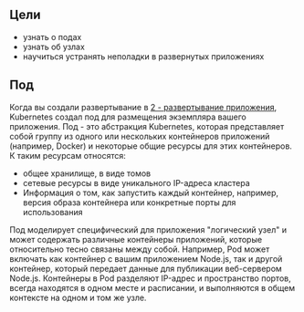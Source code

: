 ## Цели
- узнать о подах
- узнать об узлах
- научиться устранять неполадки в развернутых приложениях

## Под
Когда вы создали развертывание в [2 - развертывание приложения](2%20-%20развертывание%20приложения.md), Kubernetes создал под для размещения экземпляра вашего приложения.
Под - это абстракция Kubernetes, которая представляет собой группу из одного или нескольких контейнеров приложений (например, Docker) и некоторые общие ресурсы для этих контейнеров. 
К таким ресурсам относятся:
- общее хранилище, в виде томов
- сетевые ресурсы в виде уникального IP-адреса кластера
- Информация о том, как запустить каждый контейнер, например, версия образа контейнера или конкретные порты для использования

Под моделирует специфический для приложения "логический узел" и может содержать различные контейнеры приложений, которые относительно тесно связаны между собой. Например, Pod может включать как контейнер с вашим приложением Node.js, так и другой контейнер, который передает данные для публикации веб-сервером Node.js. Контейнеры в Pod разделяют IP-адрес и пространство портов, всегда находятся в одном месте и расписании, и выполняются в общем контексте на одном и том же узле.

